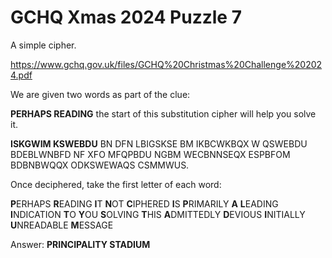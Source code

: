 # GCHQ Xmas 2024 Puzzle 7

A simple cipher.

https://www.gchq.gov.uk/files/GCHQ%20Christmas%20Challenge%202024.pdf

We are given two words as part of the clue:


**PERHAPS READING** the start of this substitution cipher will help you solve it.

**ISKGWIM KSWEBDU** BN DFN LBIGSKSE BM IKBCWKBQX W QSWEBDU BDEBLWNBFD NF XFO
MFQPBDU NGBM WECBNNSEQX ESPBFOM BDBNBWQQX ODKSWEWAQS CSMMWUS.

Once deciphered, take the first letter of each word:

**P**ERHAPS **R**EADING **I**T **N**OT **C**IPHERED **I**S **P**RIMARILY **A** **L**EADING **I**NDICATION **T**O **Y**OU **S**OLVING **T**HIS **A**DMITTEDLY **D**EVIOUS **I**NITIALLY **U**NREADABLE **M**ESSAGE

Answer: **PRINCIPALITY STADIUM**
